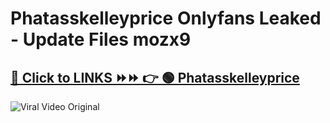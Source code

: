 
 # Phatasskelleyprice Onlyfans Leaked - Update Files mozx9

## <h2><a href="https://clipsfans.com/Phatasskelleyprice&ref=git">🔗 Click to LINKS ⏩⏩ 👉 🟢 Phatasskelleyprice </a></h2>

<a href="https://clipsfans.com/Phatasskelleyprice&ref=git" rel="nofollow" data-target="animated-image.originalLink"><img src="https://i.ibb.co.com/xMMVF88/686577567.gif" alt="Viral Video Original" style="max-width: 100%; display: inline-block;" data-target="animated-image.originalImage"></a>

